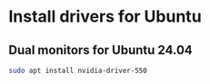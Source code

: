 # Install drivers for Ubuntu

## Dual monitors for Ubuntu 24.04

```bash
sudo apt install nvidia-driver-550
```
